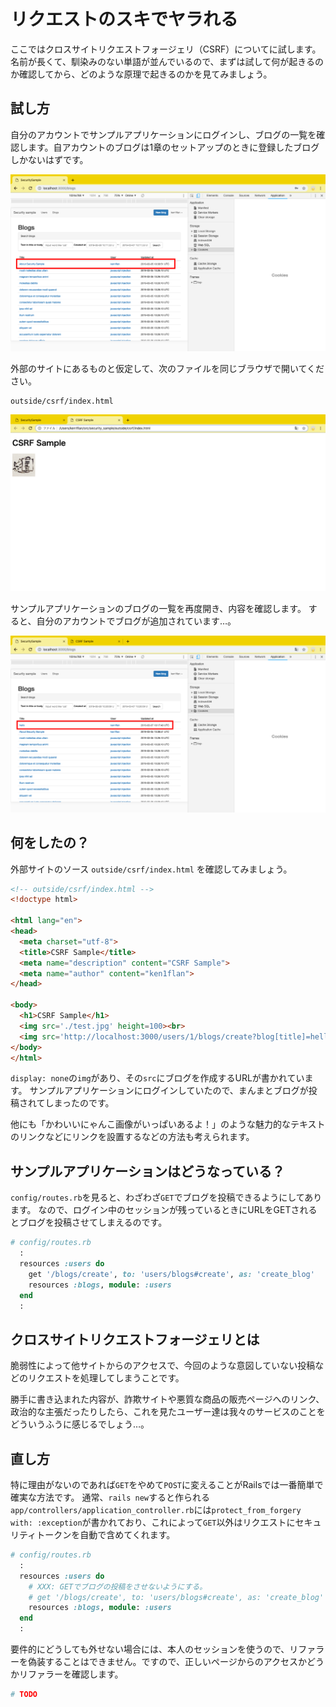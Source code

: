 # リクエストのスキでヤラれる

ここではクロスサイトリクエストフォージェリ（CSRF）についてに試します。
名前が長くて、馴染みのない単語が並んでいるので、まずは試して何が起きるのか確認してから、どのような原理で起きるのかを見てみましょう。

## 試し方

自分のアカウントでサンプルアプリケーションにログインし、ブログの一覧を確認します。自アカウントのブログは1章のセットアップのときに登録したブログしかないはずです。

![操作前のブログ一覧](../images/1_04_csrf/blogs_before.png)

外部のサイトにあるものと仮定して、次のファイルを同じブラウザで開いてください。

```text
outside/csrf/index.html
```

![何気ないページ](../images/1_04_csrf/csrf_sample.png)

サンプルアプリケーションのブログの一覧を再度開き、内容を確認します。
すると、自分のアカウントでブログが追加されています…。

![いつのまにかhelloという記事を投稿したことになっている](../images/1_04_csrf/blogs_after.png)

## 何をしたの？

外部サイトのソース `outside/csrf/index.html` を確認してみましょう。

```html
<!-- outside/csrf/index.html -->
<!doctype html>

<html lang="en">
<head>
  <meta charset="utf-8">
  <title>CSRF Sample</title>
  <meta name="description" content="CSRF Sample">
  <meta name="author" content="ken1flan">
</head>

<body>
  <h1>CSRF Sample</h1>
  <img src='./test.jpg' height=100><br>
  <img src='http://localhost:3000/users/1/blogs/create?blog[title]=hello&blog[body]=CSRF&blog[status]=published' style='display: none;'>
</body>
</html>
```

`display: none`の`img`があり、その`src`にブログを作成するURLが書かれています。
サンプルアプリケーションにログインしていたので、まんまとブログが投稿されてしまったのです。

他にも「かわいいにゃんこ画像がいっぱいあるよ！」のような魅力的なテキストのリンクなどにリンクを設置するなどの方法も考えられます。

## サンプルアプリケーションはどうなっている？

`config/routes.rb`を見ると、わざわざ`GET`でブログを投稿できるようにしてあります。
なので、ログイン中のセッションが残っているときにURLをGETされるとブログを投稿させてしまえるのです。


```ruby
# config/routes.rb
  :
  resources :users do
    get '/blogs/create', to: 'users/blogs#create', as: 'create_blog'
    resources :blogs, module: :users
  end
  :
```

## クロスサイトリクエストフォージェリとは

脆弱性によって他サイトからのアクセスで、今回のような意図していない投稿などのリクエストを処理してしまうことです。

勝手に書き込まれた内容が、詐欺サイトや悪質な商品の販売ページへのリンク、政治的な主張だったりしたら、これを見たユーザー達は我々のサービスのことをどういうふうに感じるでしょう…。

## 直し方

特に理由がないのであれば`GET`をやめて`POST`に変えることがRailsでは一番簡単で確実な方法です。
通常、`rails new`すると作られる`app/controllers/application_controller.rb`には`protect_from_forgery with: :exception`が書かれており、これによって`GET`以外はリクエストにセキュリティトークンを自動で含めてくれます。

```ruby
# config/routes.rb
  :
  resources :users do
    # XXX: GETでブログの投稿をさせないようにする。
    # get '/blogs/create', to: 'users/blogs#create', as: 'create_blog'
    resources :blogs, module: :users
  end
  :
```

要件的にどうしても外せない場合には、本人のセッションを使うので、リファラーを偽装することはできません。ですので、正しいページからのアクセスかどうかリファラーを確認します。

```ruby
# TODO
```

